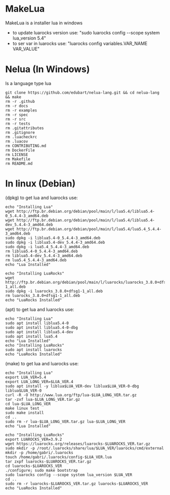 # MakeLua
MakeLua is a installer lua in windows
 - to update luarocks version use: "sudo luarocks config --scope system lua_version 5.4"
 - to ser var in luarocks use: "luarocks config variables.VAR_NAME VAR_VALUE"

# Nelua (In Windows)
Is a language type lua

    git clone https://github.com/edubart/nelua-lang.git && cd nelua-lang && make
    rm -r .github
    rm -r docs
    rm -r examples
    rm -r spec
    rm -r src
    rm -r tests
    rm .gitattributes
    rm .gitignore
    rm .luacheckrc
    rm .luacov
    rm CONTRIBUTING.md
    rm DockerFile
    rm LICENSE
    rm Makefile
    rm README.md
    
    
# In linux (Debian)
(dpkg) to get lua and luarocks use:

    echo "Installing Lua"
    wget http://ftp.br.debian.org/debian/pool/main/l/lua5.4/liblua5.4-0_5.4.4-3_amd64.deb
    wget http://ftp.br.debian.org/debian/pool/main/l/lua5.4/liblua5.4-dev_5.4.4-3_amd64.deb
    wget http://ftp.br.debian.org/debian/pool/main/l/lua5.4/lua5.4_5.4.4-3_amd64.deb
    sudo dpkg -i liblua5.4-0_5.4.4-3_amd64.deb
    sudo dpkg -i liblua5.4-dev_5.4.4-3_amd64.deb
    sudo dpkg -i lua5.4_5.4.4-3_amd64.deb
    rm liblua5.4-0_5.4.4-3_amd64.deb
    rm liblua5.4-dev_5.4.4-3_amd64.deb
    rm lua5.4_5.4.4-3_amd64.deb
    echo "Lua Installed"
    
    echo "Installing LuaRocks"
    wget http://ftp.br.debian.org/debian/pool/main/l/luarocks/luarocks_3.8.0+dfsg1-1_all.deb
    sudo dpkg -i luarocks_3.8.0+dfsg1-1_all.deb
    rm luarocks_3.8.0+dfsg1-1_all.deb
    echo "LuaRocks Installed"

(apt) to get lua and luarocks use:
    
    echo "Installing Lua"
    sudo apt install liblua5.4-0
    sudo apt install liblua5.4-0-dbg
    sudo apt install liblua5.4-dev
    sudo apt install lua5.4
    echo "Lua Installed"
    echo "Installing LuaRocks"
    sudo apt install luarocks
    echo "LuaRocks Installed"

(make) to get lua and luarocks use:

    echo "Installing Lua"
    export LUA_VER=5.4
    export LUA_LONG_VER=$LUA_VER.4
    sudo apt install -y liblua$LUA_VER-dev liblua$LUA_VER-0-dbg liblua$LUA_VER-0
    curl -R -O http://www.lua.org/ftp/lua-$LUA_LONG_VER.tar.gz
    tar -zxf lua-$LUA_LONG_VER.tar.gz
    cd lua-$LUA_LONG_VER
    make linux test
    sudo make install
    cd ..
    sudo rm -r lua-$LUA_LONG_VER.tar.gz lua-$LUA_LONG_VER
    echo "Lua Installed"
    
    echo "Installing LuaRocks"
    export LUAROCKS_VER=3.9.2
    wget https://luarocks.org/releases/luarocks-$LUAROCKS_VER.tar.gz
    sudo mkdir -p /root/.luarocks/share/lua/$LUA_VER/luarocks/cmd/external
    mkdir -p /home/gabri/.luarocks
    touch /home/gabri/.luarocks/config-$LUA_VER.lua
    tar zxpf luarocks-$LUAROCKS_VER.tar.gz
    cd luarocks-$LUAROCKS_VER
    ./configure; sudo make bootstrap
    sudo luarocks config --scope system lua_version $LUA_VER
    cd ..
    sudo rm -r luarocks-$LUAROCKS_VER.tar.gz luarocks-$LUAROCKS_VER
    echo "LuaRocks Installed"
